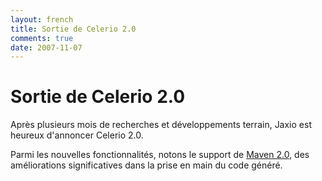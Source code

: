 ```yaml
---
layout: french
title: Sortie de Celerio 2.0 
comments: true
date: 2007-11-07
---
```

# Sortie de Celerio 2.0

Après plusieurs mois de recherches et développements terrain, Jaxio est heureux d'annoncer Celerio 2.0. 

Parmi les nouvelles fonctionnalités, notons le support de <a href="http://maven.apache.org/">Maven 2.0</a>, des améliorations significatives dans la prise en main du code généré.

